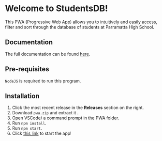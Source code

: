 # Welcome to StudentsDB!
This PWA (Progressive Web App) allows you to intuitively and easily access, filter and sort through the database of students at Parramatta High School.

## Documentation
The full documentation can be found [here](./documentation/doco.md).

## Pre-requisites
`NodeJS` is required to run this program.

## Installation
1. Click the most recent release in the **Releases** section on the right.
2. Download `pwa.zip` and extract it .
3. Open VSCode/ a command prompt in the PWA folder.
4. Run `npm install`.
5. Run `npm start`.
6. Click [this link](http://localhost:5000/) to start the app!
